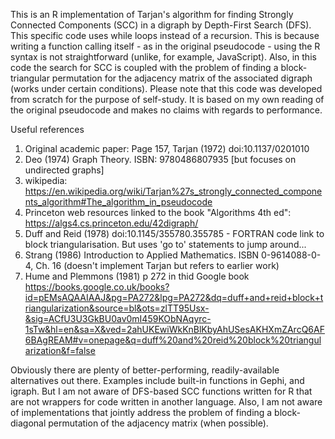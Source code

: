 This is an R implementation of Tarjan's algorithm for finding Strongly Connected Components (SCC) in a digraph by Depth-First Search (DFS). 
This specific code uses while loops instead of a recursion. This is because writing a function calling itself - as in the original pseudocode - using the R syntax is not straightforward (unlike, for example, JavaScript). Also, in this code the search for SCC is coupled with the problem of finding a block-triangular permutation for the adjacency matrix of the associated digraph (works under certain conditions).
Please note that this code was developed from scratch for the purpose of self-study. It is based on my own reading of the original pseudocode and makes no claims with regards to performance.

Useful references 
 1) Original academic paper: Page 157, Tarjan (1972) doi:10.1137/0201010
 2) Deo (1974) Graph Theory. ISBN: 9780486807935 [but focuses on undirected graphs]
 3) wikipedia: https://en.wikipedia.org/wiki/Tarjan%27s_strongly_connected_components_algorithm#The_algorithm_in_pseudocode
 4) Princeton web resources linked to the book "Algorithms 4th ed": https://algs4.cs.princeton.edu/42digraph/
 5) Duff and Reid (1978) doi:10.1145/355780.355785 - FORTRAN code link to block triangularisation. But uses 'go to' statements to jump around...
 6) Strang (1986) Introduction to Applied Mathematics. ISBN 0-9614088-0-4, Ch. 16 (doesn't implement Tarjan but refers to earlier work)
 7) Hume and Plemmons (1981) p 272 in thid Google book https://books.google.co.uk/books?id=pEMsAQAAIAAJ&pg=PA272&lpg=PA272&dq=duff+and+reid+block+triangularization&source=bl&ots=zlTT95Usx-&sig=ACfU3U3GkBU0av0mI459KObNAqyrc-1sTw&hl=en&sa=X&ved=2ahUKEwiWkKnBlKbyAhUSesAKHXmZArcQ6AF6BAgREAM#v=onepage&q=duff%20and%20reid%20block%20triangularization&f=false

Obviously there are plenty of better-performing, readily-available alternatives out there. Examples include built-in functions in Gephi, and igraph. But I am not aware of DFS-based SCC functions written for R that are not wrappers for code written in another language.  Also, I am not aware of implementations that jointly address the problem of finding a block-diagonal permutation of the adjacency matrix (when possible).
